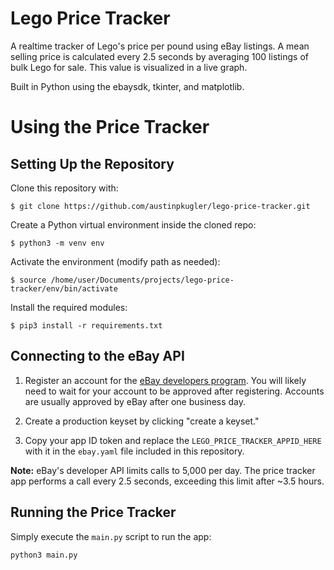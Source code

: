 # Lego Price Tracker
A realtime tracker of Lego's price per pound using eBay listings. A mean
selling price is calculated every 2.5 seconds by averaging 100 listings
of bulk Lego for sale. This value is visualized in a live graph.

Built in Python using the ebaysdk, tkinter, and matplotlib.

# Using the Price Tracker
## Setting Up the Repository
Clone this repository with:
```
$ git clone https://github.com/austinpkugler/lego-price-tracker.git
```
Create a Python virtual environment inside the cloned repo:
```
$ python3 -m venv env
```
Activate the environment (modify path as needed):
```
$ source /home/user/Documents/projects/lego-price-tracker/env/bin/activate
```
Install the required modules:
```
$ pip3 install -r requirements.txt
```

## Connecting to the eBay API
1. Register an account for the
[eBay developers program](https://developer.ebay.com/). You will likely
need to wait for your account to be approved after registering. Accounts
are usually approved by eBay after one business day.

2. Create a production keyset by clicking "create a keyset."

3. Copy your app ID token and replace the
`LEGO_PRICE_TRACKER_APPID_HERE` with it in the `ebay.yaml` file included
in this repository.

**Note:** eBay's developer API limits calls to 5,000 per day. The price
tracker app performs a call every 2.5 seconds, exceeding this limit
after ~3.5 hours.

## Running the Price Tracker
Simply execute the `main.py` script to run the app:
```
python3 main.py
```